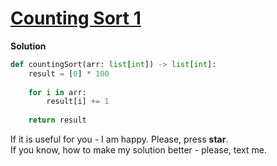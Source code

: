 # [Counting Sort 1](https://www.hackerrank.com/challenges/countingsort1/problem)

**Solution**
```python
def countingSort(arr: list[int]) -> list[int]:
    result = [0] * 100
    
    for i in arr:
        result[i] += 1
        
    return result
```

If it is useful for you - I am happy. Please, press **star**.  
If you know, how to make my solution better - please, text me.
